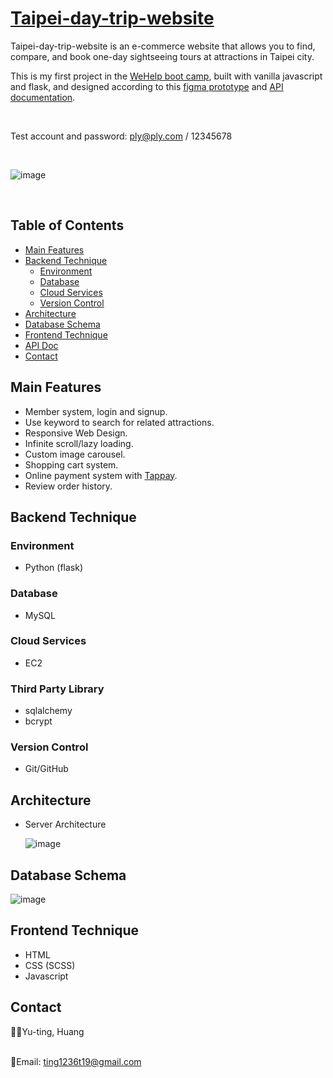 # [Taipei-day-trip-website](http://13.208.55.153:3000/)

Taipei-day-trip-website is an e-commerce website that allows you to find, compare, and book one-day sightseeing tours at attractions in Taipei city.
<br/>

This is my first project in the [WeHelp boot camp](https://training.pada-x.com/wehelp/), built with vanilla javascript and flask, and designed according to this [figma prototype](https://www.figma.com/file/CeFwqBSbNWZbWz2ih4YS6z) and [API documentation](https://app.swaggerhub.com/apis-docs/padax/taipei-trip/1.0.0).

<br/>

Test account and password: ply@ply.com / 12345678

<br/>

![image](https://github.com/jenniehuang/taipei-day-trip-website/blob/develop/demo0.gif?raw=true)

<br/>

## Table of Contents

- [Main Features](#main-features)
- [Backend Technique](#backend-technique)
  - [Environment](#environment)
  - [Database](#database)
  - [Cloud Services](#cloud-services)
  - [Version Control](#version-control)
- [Architecture](#architecture)
- [Database Schema](#database-schema)
- [Frontend Technique](#frontend-technique)
- [API Doc](#api-doc)
- [Contact](#contact)

## Main Features

- Member system, login and signup.
- Use keyword to search for related attractions.
- Responsive Web Design.
- Infinite scroll/lazy loading.
- Custom image carousel.
- Shopping cart system.
- Online payment system with [Tappay](https://github.com/TapPay).
- Review order history.

## Backend Technique

### Environment

- Python (flask)

### Database

- MySQL

### Cloud Services

- EC2

### Third Party Library

- sqlalchemy
- bcrypt

### Version Control

- Git/GitHub

## Architecture

- Server Architecture

  ![image](https://github.com/jenniehuang/taipei-day-trip-website/blob/main/taipei-day-trip%20archi.png?raw=true)

## Database Schema

![image](https://github.com/jenniehuang/taipei-day-trip-website/blob/main/TaipeiDayTripWebsite.png?raw=true)

## Frontend Technique

- HTML
- CSS (SCSS)
- Javascript


## Contact

👩‍💻Yu-ting, Huang
<br/>
<br/>

📧Email: ting1236t19@gmail.com
